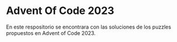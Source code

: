 # Advent Of Code 2023

En este respositorio se encontrara con las soluciones de los puzzles propuestos en Advent of Code 2023. 
